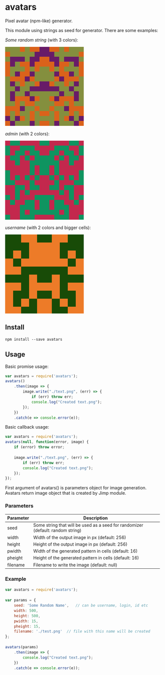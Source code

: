 # avatars

Pixel avatar (npm-like) generator.

This module using strings as seed for generator. There are some examples:

*Some random string* (with 3 colors):

![alt example](https://github.com/saveryanov/avatars/blob/master/examples/Some%20random%20string.png)

*admin* (with 2 colors):

![alt example](https://github.com/saveryanov/avatars/blob/master/examples/admin.png)

*username* (with 2 colors and bigger cells):

![alt example](https://github.com/saveryanov/avatars/blob/master/examples/username.png)

## Install

```
npm install --save avatars
```

## Usage

Basic promise usage:

```js
var avatars = require('avatars');
avatars()
    .then(image => {
        image.write("./text.png", (err) => {
            if (err) throw err;
            console.log("Created text.png");
        });
    })
    .catch(e => console.error(e));
```

Basic callback usage:

```js
var avatars = require('avatars');
avatars(null, function(error, image) {
    if (error) throw error;
    
    image.write("./text.png", (err) => {
        if (err) throw err;
        console.log("Created text.png");
    });
});
```

First argument of avatars() is parameters object for image generation. Avatars return image object that is created by Jimp module.

### Parameters

Parameter           | Description
------------------- | -------------
seed                | Some string that will be used as a seed for randomizer (default: random string)
width               | Width of the output image in px (default: 256)
height              | Height of the output image in px (default: 256)
pwidth              | Width of the generated pattern in cells (default: 16)
pheight             | Height of the generated pattern in cells (default: 16)
filename            | Filename to write the image (default: null)


### Example

```js
var avatars = require('avatars');

var params = {
    seed: 'Some Random Name',   // can be username, login, id etc
    width: 500,
    height: 500,
    pwidth: 15,
    pheight: 15,
    filename: './test.png'  // file with this name will be created
};

avatars(params)
    .then(image => {
        console.log("Created text.png");
    })
    .catch(e => console.error(e));
```